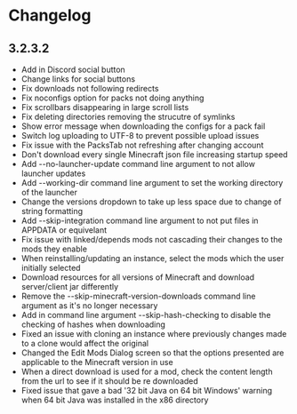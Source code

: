 # Changelog

## 3.2.3.2
- Add in Discord social button
- Change links for social buttons
- Fix downloads not following redirects
- Fix noconfigs option for packs not doing anything
- Fix scrollbars disappearing in large scroll lists
- Fix deleting directories removing the strucutre of symlinks
- Show error message when downloading the configs for a pack fail
- Switch log uploading to UTF-8 to prevent possible upload issues
- Fix issue with the PacksTab not refreshing after changing account
- Don't download every single Minecraft json file increasing startup speed
- Add --no-launcher-update command line argument to not allow launcher updates
- Add --working-dir command line argument to set the working directory of the launcher
- Change the versions dropdown to take up less space due to change of string formatting
- Add --skip-integration command line argument to not put files in APPDATA or equivelant
- Fix issue with linked/depends mods not cascading their changes to the mods they enable
- When reinstalling/updating an instance, select the mods which the user initially selected
- Download resources for all versions of Minecraft and download server/client jar differently
- Remove the --skip-minecraft-version-downloads command line argument as it's no longer necessary
- Add in command line argument --skip-hash-checking to disable the checking of hashes when downloading
- Fixed an issue with cloning an instance where previously changes made to a clone would affect the original
- Changed the Edit Mods Dialog screen so that the options presented are applicable to the Minecraft version in use
- When a direct download is used for a mod, check the content length from the url to see if it should be re downloaded
- Fixed issue that gave a bad '32 bit Java on 64 bit Windows' warning when 64 bit Java was installed in the x86 directory